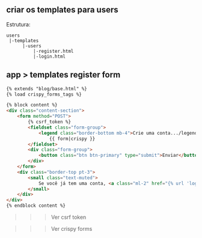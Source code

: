 ## criar os templates para users
Estrutura:
```
users
 |-templates
      |-users
          |-register.html
          |-login.html
```

## app > templates register form 

```html
{% extends "blog/base.html" %}
{% load crispy_forms_tags %}

{% block content %}
<div class="content-section">
    <form method="POST">
        {% csrf_token %}
        <fieldset class="form-group">
            <legend class="border-bottom mb-4">Crie uma conta.../legend>
                {{ form|crispy }}
        </fieldset>
        <div class="form-group">
            <button class="btn btn-primary" type="submit">Enviar</button>
        </div>
    </form>
    <div class="border-top pt-3">
        <small class="text-muted">
            Se você já tem uma conta, <a class="ml-2" href="{% url 'login' %}">faça seu login!</a>
        </small>
    </div>
</div>
{% endblock content %}
```

>>> Ver csrf token

>>> Ver crispy forms
